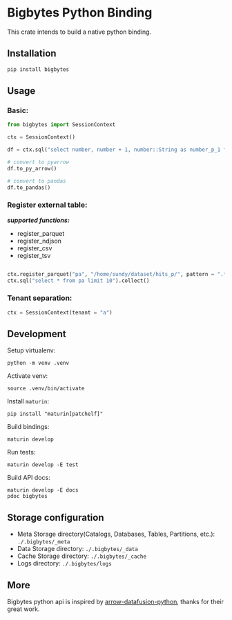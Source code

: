 # Bigbytes Python Binding

This crate intends to build a native python binding.

## Installation

```bash
pip install bigbytes
```

## Usage

### Basic:

```python
from bigbytes import SessionContext

ctx = SessionContext()

df = ctx.sql("select number, number + 1, number::String as number_p_1 from numbers(8)")

# convert to pyarrow
df.to_py_arrow()

# convert to pandas
df.to_pandas()

```

### Register external table:

***supported functions:***
- register_parquet
- register_ndjson
- register_csv
- register_tsv

```python

ctx.register_parquet("pa", "/home/sundy/dataset/hits_p/", pattern = ".*.parquet")
ctx.sql("select * from pa limit 10").collect()
```


### Tenant separation:

```python
ctx = SessionContext(tenant = "a")
```


## Development

Setup virtualenv:

```shell
python -m venv .venv
```

Activate venv:

```shell
source .venv/bin/activate
````

Install `maturin`:

```shell
pip install "maturin[patchelf]"
```

Build bindings:

```shell
maturin develop
```

Run tests:

```shell
maturin develop -E test
```

Build API docs:

```shell
maturin develop -E docs
pdoc bigbytes
```

## Storage configuration

- Meta Storage directory(Catalogs, Databases, Tables, Partitions, etc.): `./.bigbytes/_meta`
- Data Storage directory: `./.bigbytes/_data`
- Cache Storage directory: `./.bigbytes/_cache`
- Logs directory: `./.bigbytes/logs`

## More

Bigbytes python api is inspired by [arrow-datafusion-python](https://github.com/apache/arrow-datafusion-python), thanks for their great work.

